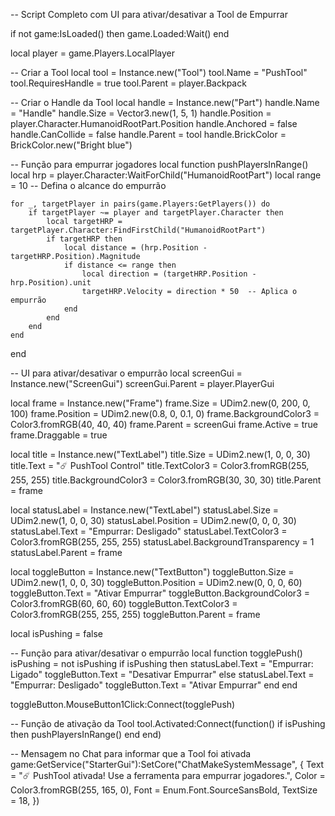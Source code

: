 -- Script Completo com UI para ativar/desativar a Tool de Empurrar

if not game:IsLoaded() then
    game.Loaded:Wait()
end

local player = game.Players.LocalPlayer

-- Criar a Tool
local tool = Instance.new("Tool")
tool.Name = "PushTool"
tool.RequiresHandle = true
tool.Parent = player.Backpack

-- Criar o Handle da Tool
local handle = Instance.new("Part")
handle.Name = "Handle"
handle.Size = Vector3.new(1, 5, 1)
handle.Position = player.Character.HumanoidRootPart.Position
handle.Anchored = false
handle.CanCollide = false
handle.Parent = tool
handle.BrickColor = BrickColor.new("Bright blue")

-- Função para empurrar jogadores
local function pushPlayersInRange()
    local hrp = player.Character:WaitForChild("HumanoidRootPart")
    local range = 10  -- Defina o alcance do empurrão

    for _, targetPlayer in pairs(game.Players:GetPlayers()) do
        if targetPlayer ~= player and targetPlayer.Character then
            local targetHRP = targetPlayer.Character:FindFirstChild("HumanoidRootPart")
            if targetHRP then
                local distance = (hrp.Position - targetHRP.Position).Magnitude
                if distance <= range then
                    local direction = (targetHRP.Position - hrp.Position).unit
                    targetHRP.Velocity = direction * 50  -- Aplica o empurrão
                end
            end
        end
    end
end

-- UI para ativar/desativar o empurrão
local screenGui = Instance.new("ScreenGui")
screenGui.Parent = player.PlayerGui

local frame = Instance.new("Frame")
frame.Size = UDim2.new(0, 200, 0, 100)
frame.Position = UDim2.new(0.8, 0, 0.1, 0)
frame.BackgroundColor3 = Color3.fromRGB(40, 40, 40)
frame.Parent = screenGui
frame.Active = true
frame.Draggable = true

local title = Instance.new("TextLabel")
title.Size = UDim2.new(1, 0, 0, 30)
title.Text = "☄️ PushTool Control"
title.TextColor3 = Color3.fromRGB(255, 255, 255)
title.BackgroundColor3 = Color3.fromRGB(30, 30, 30)
title.Parent = frame

local statusLabel = Instance.new("TextLabel")
statusLabel.Size = UDim2.new(1, 0, 0, 30)
statusLabel.Position = UDim2.new(0, 0, 0, 30)
statusLabel.Text = "Empurrar: Desligado"
statusLabel.TextColor3 = Color3.fromRGB(255, 255, 255)
statusLabel.BackgroundTransparency = 1
statusLabel.Parent = frame

local toggleButton = Instance.new("TextButton")
toggleButton.Size = UDim2.new(1, 0, 0, 30)
toggleButton.Position = UDim2.new(0, 0, 0, 60)
toggleButton.Text = "Ativar Empurrar"
toggleButton.BackgroundColor3 = Color3.fromRGB(60, 60, 60)
toggleButton.TextColor3 = Color3.fromRGB(255, 255, 255)
toggleButton.Parent = frame

local isPushing = false

-- Função para ativar/desativar o empurrão
local function togglePush()
    isPushing = not isPushing
    if isPushing then
        statusLabel.Text = "Empurrar: Ligado"
        toggleButton.Text = "Desativar Empurrar"
    else
        statusLabel.Text = "Empurrar: Desligado"
        toggleButton.Text = "Ativar Empurrar"
    end
end

toggleButton.MouseButton1Click:Connect(togglePush)

-- Função de ativação da Tool
tool.Activated:Connect(function()
    if isPushing then
        pushPlayersInRange()
    end
end)

-- Mensagem no Chat para informar que a Tool foi ativada
game:GetService("StarterGui"):SetCore("ChatMakeSystemMessage", {
    Text = "☄️ PushTool ativada! Use a ferramenta para empurrar jogadores.",
    Color = Color3.fromRGB(255, 165, 0),
    Font = Enum.Font.SourceSansBold,
    TextSize = 18,
})
